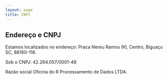 ```yaml
---
layout: page
title: CNPJ
---
```

<div class="col-lg-12 text-center">
	<h2 class="section-heading text-uppercase">Endereço e CNPJ</h2>
</div>

Estamos localizados no endereço: Praca Nereu Ramos 90, Centro, Biguaçu SC, 88160-116.

Sob o CNPJ: 42.264.057/0001-48

Razão social Oficina do R Processamento de Dados LTDA.
